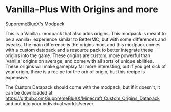 # Vanilla-Plus With Origins and more
 SuppremeBlueX's Modpack

This is a Vanilla+ modpack that also adds origins. This modpack is meant to be a vanilla+ experience similar to BetterMC, but with some differences and tweaks. The main difference is the origins mod, and this modpack comes with a custom datapack and a resource pack to better integrate these origins into the game. These origins are custom, more powerful than 'vanilla' origins on average, and come with all sorts of unique abilities. These origins will make gameplay far more interesting, but if you get sick of your origin, there is a recipe for the orb of origin, but this recipe is expensive.

The Custom Datapack should come with the modpack, but if it doesn't, it can be downloaded at https://github.com/SuppremeBlueX/Minecraft_Custom_Origins_Datapack and put into your individual worlds/server.
